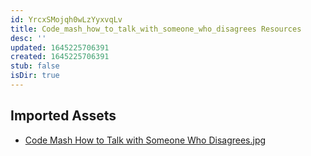 ```yaml
---
id: YrcxSMojqh0wLzYyxvqLv
title: Code_mash_how_to_talk_with_someone_who_disagrees Resources
desc: ''
updated: 1645225706391
created: 1645225706391
stub: false
isDir: true
---
```

## Imported Assets
- [Code Mash How to Talk with Someone Who Disagrees.jpg](/assets/code-mash-how-to-talk-with-someone-who-disagrees.jpg)
